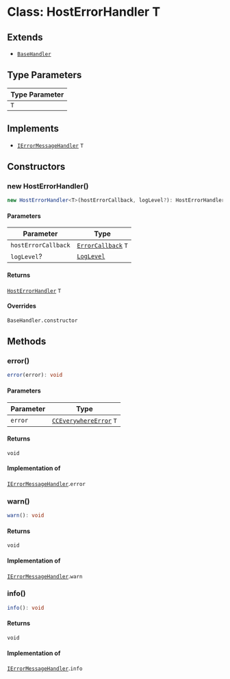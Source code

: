 # Class: HostErrorHandler T

## Extends

- [`BaseHandler`](../../BaseHandler/classes/base-handler.md)

## Type Parameters

| Type Parameter |
| ------ |
| `T` |

## Implements

- [`IErrorMessageHandler`](../../../IErrorMessageHandler/interfaces/i-error-message-handler/index.md) `T`

## Constructors

### new HostErrorHandler()

```ts
new HostErrorHandler<T>(hostErrorCallback, logLevel?): HostErrorHandler<T>
```

#### Parameters

| Parameter | Type |
| ------ | ------ |
| `hostErrorCallback` | [`ErrorCallback`](../../../CCEverywhereError.types/type-aliases/error-callback/index.md) `T` |
| `logLevel`? | [`LogLevel`](../../../CCEverywhereError.types/enumerations/log-level/index.md) |

#### Returns

[`HostErrorHandler`](host-error-handler/index.md) `T`

#### Overrides

`BaseHandler.constructor`

## Methods

### error()

```ts
error(error): void
```

#### Parameters

| Parameter | Type |
| ------ | ------ |
| `error` | [`CCEverywhereError`](../../../CCEverywhereError/classes/cc-everywhere-error.md) `T` |

#### Returns

`void`

#### Implementation of

[`IErrorMessageHandler`](../../../IErrorMessageHandler/interfaces/i-error-message-handler/index.md).`error`

### warn()

```ts
warn(): void
```

#### Returns

`void`

#### Implementation of

[`IErrorMessageHandler`](../../../IErrorMessageHandler/interfaces/i-error-message-handler/index.md).`warn`

### info()

```ts
info(): void
```

#### Returns

`void`

#### Implementation of

[`IErrorMessageHandler`](../../../IErrorMessageHandler/interfaces/i-error-message-handler/index.md).`info`
